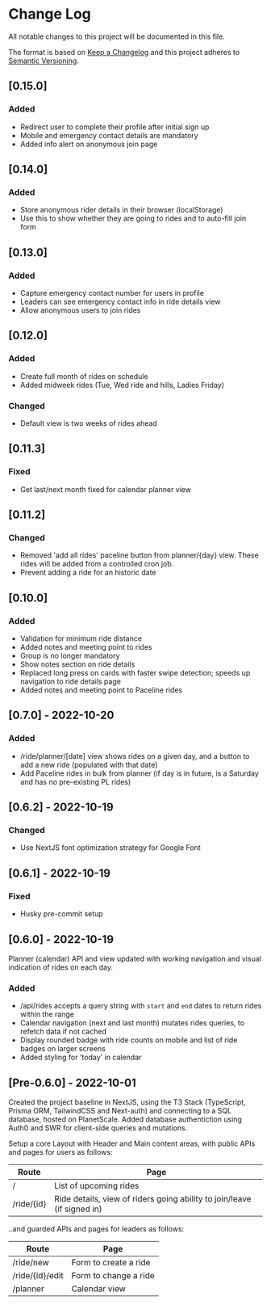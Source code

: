 # Change Log

All notable changes to this project will be documented in this file.

The format is based on [Keep a Changelog](http://keepachangelog.com/)
and this project adheres to [Semantic Versioning](http://semver.org/).

## [0.15.0]

### Added

- Redirect user to complete their profile after initial sign up
- Mobile and emergency contact details are mandatory
- Added info alert on anonymous join page

## [0.14.0]

### Added

- Store anonymous rider details in their browser (localStorage)
- Use this to show whether they are going to rides and to auto-fill join form

## [0.13.0]

### Added

- Capture emergency contact number for users in profile
- Leaders can see emergency contact info in ride details view
- Allow anonymous users to join rides

## [0.12.0]

### Added

- Create full month of rides on schedule
- Added midweek rides (Tue, Wed ride and hills, Ladies Friday)

### Changed

- Default view is two weeks of rides ahead

## [0.11.3]

### Fixed

- Get last/next month fixed for calendar planner view

## [0.11.2]

### Changed

- Removed 'add all rides' paceline button from planner/{day} view. These rides will be added from a controlled cron job.
- Prevent adding a ride for an historic date

## [0.10.0]

### Added

- Validation for minimum ride distance
- Added notes and meeting point to rides
- Group is no longer mandatory
- Show notes section on ride details
- Replaced long press on cards with faster swipe detection; speeds up navigation to ride details page
- Added notes and meeting point to Paceline rides

## [0.7.0] - 2022-10-20

### Added

- /ride/planner/[date] view shows rides on a given day, and a button to add a new ride (populated with that date)
- Add Paceline rides in bulk from planner (if day is in future, is a Saturday and has no pre-existing PL rides)

## [0.6.2] - 2022-10-19

### Changed

- Use NextJS font optimization strategy for Google Font

## [0.6.1] - 2022-10-19

### Fixed

- Husky pre-commit setup

## [0.6.0] - 2022-10-19

Planner (calendar) API and view updated with working navigation and visual indication of rides on each day.

### Added

- /api/rides accepts a query string with `start` and `end` dates to return rides within the range
- Calendar navigation (next and last month) mutates rides queries, to refetch data if not cached
- Display rounded badge with ride counts on mobile and list of ride badges on larger screens
- Added styling for 'today' in calendar

## [Pre-0.6.0] - 2022-10-01

Created the project baseline in NextJS, using the T3 Stack (TypeScript, Prisma ORM, TailwindCSS and Next-auth) and connecting to a SQL database, hosted on PlanetScale. Added database authentiction using Auth0 and SWR for client-side queries and mutations.

Setup a core Layout with Header and Main content areas, with public APIs and pages for users as follows:

| Route      | Page                                                                    |
| ---------- | ----------------------------------------------------------------------- |
| /          | List of upcoming rides                                                  |
| /ride/{id} | Ride details, view of riders going ability to join/leave (if signed in) |

..and guarded APIs and pages for leaders as follows:

| Route           | Page                  |
| --------------- | --------------------- |
| /ride/new       | Form to create a ride |
| /ride/{id}/edit | Form to change a ride |
| /planner        | Calendar view         |
